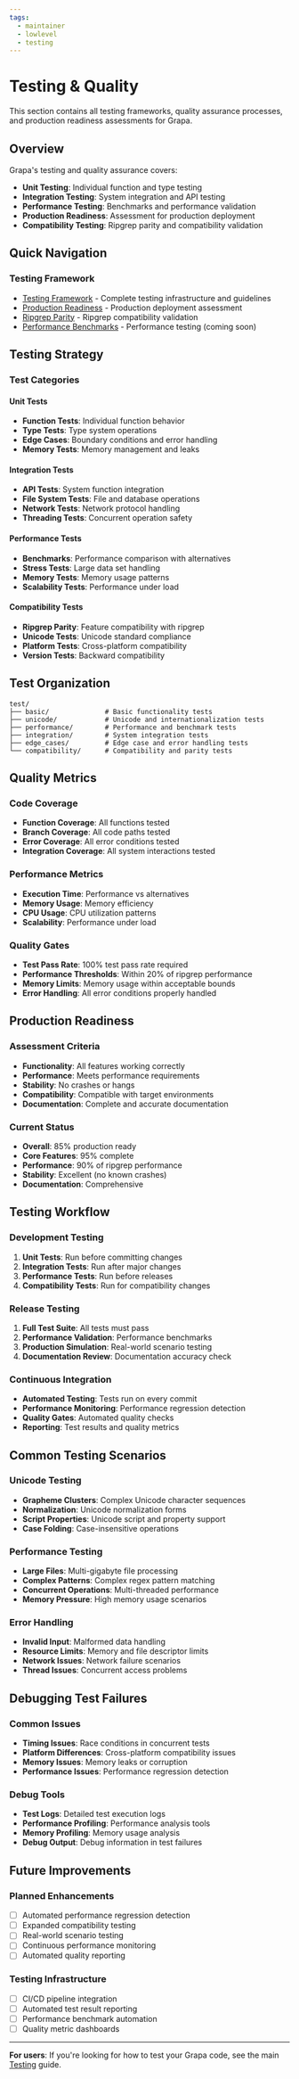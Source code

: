 ```yaml
---
tags:
  - maintainer
  - lowlevel
  - testing
---
```


# Testing & Quality

This section contains all testing frameworks, quality assurance processes, and production readiness assessments for Grapa.

## Overview

Grapa's testing and quality assurance covers:
- **Unit Testing**: Individual function and type testing
- **Integration Testing**: System integration and API testing
- **Performance Testing**: Benchmarks and performance validation
- **Production Readiness**: Assessment for production deployment
- **Compatibility Testing**: Ripgrep parity and compatibility validation

## Quick Navigation

### Testing Framework
- [Testing Framework](TESTING.md) - Complete testing infrastructure and guidelines
- [Production Readiness](PRODUCTION_READINESS_ASSESSMENT.md) - Production deployment assessment
- [Ripgrep Parity](RIPGREP_PARITY_RESULTS.md) - Ripgrep compatibility validation
- [Performance Benchmarks](PERFORMANCE_BENCHMARKS.md) - Performance testing (coming soon)

## Testing Strategy

### Test Categories

#### Unit Tests
- **Function Tests**: Individual function behavior
- **Type Tests**: Type system operations
- **Edge Cases**: Boundary conditions and error handling
- **Memory Tests**: Memory management and leaks

#### Integration Tests
- **API Tests**: System function integration
- **File System Tests**: File and database operations
- **Network Tests**: Network protocol handling
- **Threading Tests**: Concurrent operation safety

#### Performance Tests
- **Benchmarks**: Performance comparison with alternatives
- **Stress Tests**: Large data set handling
- **Memory Tests**: Memory usage patterns
- **Scalability Tests**: Performance under load

#### Compatibility Tests
- **Ripgrep Parity**: Feature compatibility with ripgrep
- **Unicode Tests**: Unicode standard compliance
- **Platform Tests**: Cross-platform compatibility
- **Version Tests**: Backward compatibility

## Test Organization

```
test/
├── basic/              # Basic functionality tests
├── unicode/            # Unicode and internationalization tests
├── performance/        # Performance and benchmark tests
├── integration/        # System integration tests
├── edge_cases/         # Edge case and error handling tests
└── compatibility/      # Compatibility and parity tests
```

## Quality Metrics

### Code Coverage
- **Function Coverage**: All functions tested
- **Branch Coverage**: All code paths tested
- **Error Coverage**: All error conditions tested
- **Integration Coverage**: All system interactions tested

### Performance Metrics
- **Execution Time**: Performance vs alternatives
- **Memory Usage**: Memory efficiency
- **CPU Usage**: CPU utilization patterns
- **Scalability**: Performance under load

### Quality Gates
- **Test Pass Rate**: 100% test pass rate required
- **Performance Thresholds**: Within 20% of ripgrep performance
- **Memory Limits**: Memory usage within acceptable bounds
- **Error Handling**: All error conditions properly handled

## Production Readiness

### Assessment Criteria
- **Functionality**: All features working correctly
- **Performance**: Meets performance requirements
- **Stability**: No crashes or hangs
- **Compatibility**: Compatible with target environments
- **Documentation**: Complete and accurate documentation

### Current Status
- **Overall**: 85% production ready
- **Core Features**: 95% complete
- **Performance**: 90% of ripgrep performance
- **Stability**: Excellent (no known crashes)
- **Documentation**: Comprehensive

## Testing Workflow

### Development Testing
1. **Unit Tests**: Run before committing changes
2. **Integration Tests**: Run after major changes
3. **Performance Tests**: Run before releases
4. **Compatibility Tests**: Run for compatibility changes

### Release Testing
1. **Full Test Suite**: All tests must pass
2. **Performance Validation**: Performance benchmarks
3. **Production Simulation**: Real-world scenario testing
4. **Documentation Review**: Documentation accuracy check

### Continuous Integration
- **Automated Testing**: Tests run on every commit
- **Performance Monitoring**: Performance regression detection
- **Quality Gates**: Automated quality checks
- **Reporting**: Test results and quality metrics

## Common Testing Scenarios

### Unicode Testing
- **Grapheme Clusters**: Complex Unicode character sequences
- **Normalization**: Unicode normalization forms
- **Script Properties**: Unicode script and property support
- **Case Folding**: Case-insensitive operations

### Performance Testing
- **Large Files**: Multi-gigabyte file processing
- **Complex Patterns**: Complex regex pattern matching
- **Concurrent Operations**: Multi-threaded performance
- **Memory Pressure**: High memory usage scenarios

### Error Handling
- **Invalid Input**: Malformed data handling
- **Resource Limits**: Memory and file descriptor limits
- **Network Issues**: Network failure scenarios
- **Thread Issues**: Concurrent access problems

## Debugging Test Failures

### Common Issues
- **Timing Issues**: Race conditions in concurrent tests
- **Platform Differences**: Cross-platform compatibility issues
- **Memory Issues**: Memory leaks or corruption
- **Performance Issues**: Performance regression detection

### Debug Tools
- **Test Logs**: Detailed test execution logs
- **Performance Profiling**: Performance analysis tools
- **Memory Profiling**: Memory usage analysis
- **Debug Output**: Debug information in test failures

## Future Improvements

### Planned Enhancements
- [ ] Automated performance regression detection
- [ ] Expanded compatibility testing
- [ ] Real-world scenario testing
- [ ] Continuous performance monitoring
- [ ] Automated quality reporting

### Testing Infrastructure
- [ ] CI/CD pipeline integration
- [ ] Automated test result reporting
- [ ] Performance benchmark automation
- [ ] Quality metric dashboards

---

**For users**: If you're looking for how to test your Grapa code, see the main [Testing](../TESTING.md) guide. 